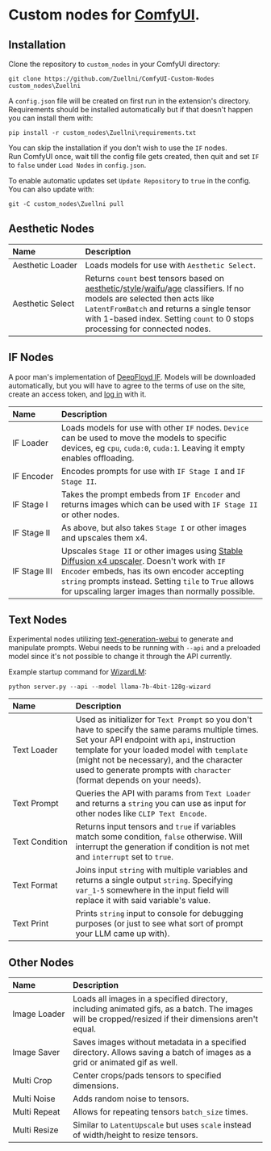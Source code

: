 # Custom nodes for [ComfyUI](https://github.com/comfyanonymous/ComfyUI).

## Installation
Clone the repository to `custom_nodes` in your ComfyUI directory:
```
git clone https://github.com/Zuellni/ComfyUI-Custom-Nodes custom_nodes\Zuellni
```

A `config.json` file will be created on first run in the extension's directory.  
Requirements should be installed automatically but if that doesn't happen you can install them with:
```
pip install -r custom_nodes\Zuellni\requirements.txt
```
You can skip the installation if you don't wish to use the `IF` nodes.  
Run ComfyUI once, wait till the config file gets created, then quit and set `IF` to `false` under `Load Nodes` in `config.json`.

To enable automatic updates set `Update Repository` to `true` in the config. You can also update with:
```
git -C custom_nodes\Zuellni pull
```


## Aesthetic Nodes
Name | Description
:--- | :---
Aesthetic&nbsp;Loader | Loads models for use with `Aesthetic Select`.
Aesthetic&nbsp;Select | Returns `count` best tensors based on [aesthetic](https://huggingface.co/cafeai/cafe_aesthetic)/[style](https://huggingface.co/cafeai/cafe_style)/[waifu](https://huggingface.co/cafeai/cafe_waifu)/[age](https://huggingface.co/nateraw/vit-age-classifier) classifiers. If no models are selected then acts like `LatentFromBatch` and returns a single tensor with 1-based index. Setting `count` to 0 stops processing for connected nodes.

## IF Nodes
A poor man's implementation of [DeepFloyd IF](https://huggingface.co/DeepFloyd). Models will be downloaded automatically, but you will have to agree to the terms of use on the site, create an access token, and [log in](https://huggingface.co/docs/huggingface_hub/quick-start#login) with it.

Name | Description
:--- | :---
IF&nbsp;Loader | Loads models for use with other `IF` nodes. `Device` can be used to move the models to specific devices, eg `cpu`, `cuda:0`, `cuda:1`. Leaving it empty enables offloading.
IF&nbsp;Encoder | Encodes prompts for use with `IF Stage I` and `IF Stage II`.
IF&nbsp;Stage&nbsp;I | Takes the prompt embeds from `IF Encoder` and returns images which can be used with `IF Stage II` or other nodes.
IF&nbsp;Stage&nbsp;II | As above, but also takes `Stage I` or other images and upscales them x4.
IF&nbsp;Stage&nbsp;III | Upscales `Stage II` or other images using [Stable Diffusion x4 upscaler](https://huggingface.co/stabilityai/stable-diffusion-x4-upscaler). Doesn't work with `IF Encoder` embeds, has its own encoder accepting `string` prompts instead. Setting `tile` to `True` allows for upscaling larger images than normally possible.

## Text Nodes
Experimental nodes utilizing [text-generation-webui](https://github.com/oobabooga/text-generation-webui) to generate and manipulate prompts. Webui needs to be running with `--api` and a preloaded model since it's not possible to change it through the API currently.

Example startup command for [WizardLM](https://huggingface.co/TheBloke/WizardLM-7B-uncensored-GPTQ):
```
python server.py --api --model llama-7b-4bit-128g-wizard
```

Name | Description
:--- | :---
Text&nbsp;Loader | Used as initializer for `Text Prompt` so you don't have to specify the same params multiple times. Set your API endpoint with `api`, instruction template for your loaded model with `template` (might not be necessary), and the character used to generate prompts with `character` (format depends on your needs).
Text&nbsp;Prompt | Queries the API with params from `Text Loader` and returns a `string` you can use as input for other nodes like `CLIP Text Encode`.
Text&nbsp;Condition | Returns input tensors and `true` if variables match some condition, `false` otherwise. Will interrupt the generation if condition is not met and `interrupt` set to `true`.
Text&nbsp;Format | Joins input `string` with multiple variables and returns a single output `string`. Specifying `var_1-5` somewhere in the input field will replace it with said variable's value.
Text&nbsp;Print | Prints `string` input to console for debugging purposes (or just to see what sort of prompt your LLM came up with).
## Other Nodes
Name | Description
:--- | :---
Image&nbsp;Loader | Loads all images in a specified directory, including animated gifs, as a batch. The images will be cropped/resized if their dimensions aren't equal.
Image&nbsp;Saver | Saves images without metadata in a specified directory. Allows saving a batch of images as a grid or animated gif as well.
Multi&nbsp;Crop | Center crops/pads tensors to specified dimensions.
Multi&nbsp;Noise | Adds random noise to tensors.
Multi&nbsp;Repeat | Allows for repeating tensors `batch_size` times.
Multi&nbsp;Resize | Similar to `LatentUpscale` but uses `scale` instead of width/height to resize tensors.
